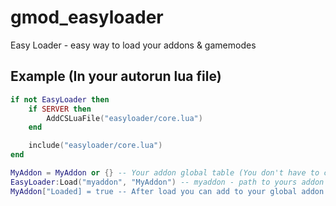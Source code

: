 # gmod_easyloader
Easy Loader - easy way to load your addons & gamemodes

## Example (In your autorun lua file)
```lua
if not EasyLoader then
    if SERVER then
        AddCSLuaFile("easyloader/core.lua")
    end

    include("easyloader/core.lua")
end

MyAddon = MyAddon or {} -- Your addon global table (You don't have to create it and just use EasyLoader.Load("path/to/your/addon/in/lua", "YourAddonName"))
EasyLoader:Load("myaddon", "MyAddon") -- myaddon - path to yours addon lua folder (example: lua/myaddon)
MyAddon["Loaded] = true -- After load you can add to your global addon table Loaded value for checks
```
